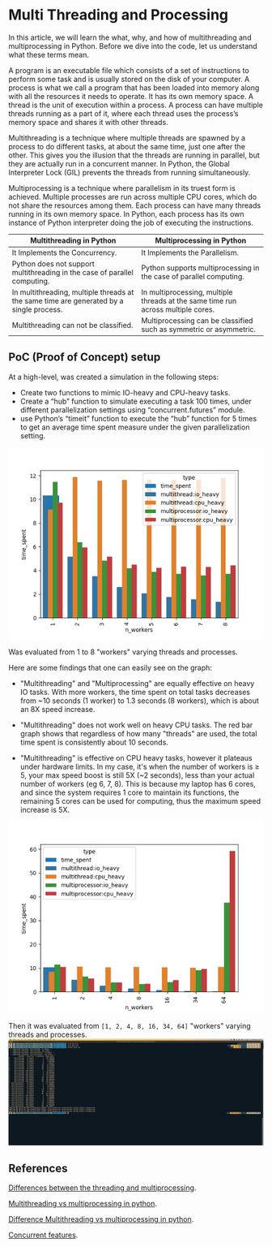 # Multi Threading and Processing

In this article, we will learn the what, why, and how of multithreading and multiprocessing in Python. Before we dive into the code, let us understand what these terms mean.

A program is an executable file which consists of a set of instructions to perform some task and is usually stored on the disk of your computer.
A process is what we call a program that has been loaded into memory along with all the resources it needs to operate. It has its own memory space.
A thread is the unit of execution within a process. A process can have multiple threads running as a part of it, where each thread uses the process’s memory space and shares it with other threads.

Multithreading is a technique where multiple threads are spawned by a process to do different tasks, at about the same time, just one after the other. This gives you the illusion that the threads are running in parallel, but they are actually run in a concurrent manner. In Python, the Global Interpreter Lock (GIL) prevents the threads from running simultaneously.

Multiprocessing is a technique where parallelism in its truest form is achieved. Multiple processes are run across multiple CPU cores, which do not share the resources among them. Each process can have many threads running in its own memory space. In Python, each process has its own instance of Python interpreter doing the job of executing the instructions.

| Multithreading in Python                                                                | Multiprocessing in Python                                                        |
| --------------------------------------------------------------------------------------- | -------------------------------------------------------------------------------- |
| It Implements the Concurrency.                                                          | It Implements the Parallelism.                                                   |
| Python does not support multithreading in the case of parallel computing.               | Python supports multiprocessing in the case of parallel computing.               |
| In multithreading, multiple threads at the same time are generated by a single process. | In multiprocessing, multiple threads at the same time run across multiple cores. |
| Multithreading can not be classified.                                                   | Multiprocessing can be classified such as symmetric or asymmetric.               |

## PoC (Proof of Concept) setup

At a high-level, was created a simulation in the following steps:

- Create two functions to mimic IO-heavy and CPU-heavy tasks.
- Create a “hub” function to simulate executing a task 100 times, under different parallelization settings using “concurrent.futures” module.
- use Python’s “timeit” function to execute the “hub” function for 5 times to get an average time spent measure under the given parallelization setting.

![Graph](./images/fig1.png)

Was evaluated from 1 to 8 "workers" varying threads and processes.

Here are some findings that one can easily see on the graph:

- "Multithreading" and "Multiprocessing" are equally effective on heavy IO tasks. With more workers, the time spent on total tasks decreases from ~10 seconds (1 worker) to 1.3 seconds (8 workers), which is about an 8X speed increase.

- "Multithreading" does not work well on heavy CPU tasks. The red bar graph shows that regardless of how many "threads" are used, the total time spent is consistently about 10 seconds.

- "Multithreading" is effective on CPU heavy tasks, however it plateaus under hardware limits. In my case, it's when the number of workers is ≥ 5, your max speed boost is still 5X (~2 seconds), less than your actual number of workers (eg 6, 7, 8). This is because my laptop has 6 cores, and since the system requires 1 core to maintain its functions, the remaining 5 cores can be used for computing, thus the maximum speed increase is 5X.

![Graph 2](./images/fig3.png)

Then it was evaluated from `[1, 2, 4, 8, 16, 34, 64]` "workers" varying threads and processes.
![Resultados](./images/fig2.png)

## References

[Differences between the threading and multiprocessing](https://stackoverflow.com/questions/18114285/what-are-the-differences-between-the-threading-and-multiprocessing-modules).

[Multithreading vs multiprocessing in python](https://medium.com/contentsquare-engineering-blog/multithreading-vs-multiprocessing-in-python-ece023ad55a).

[Difference Multithreading vs multiprocessing in python](https://www.geeksforgeeks.org/difference-between-multithreading-vs-multiprocessing-in-python).

[Concurrent features](https://docs.python.org/3/library/concurrent.futures.html).
